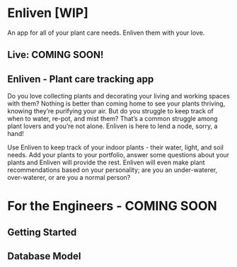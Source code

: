 # Enliven [WIP]

An app for all of your plant care needs. Enliven them with your love.

## Live: COMING SOON!

## Enliven - Plant care tracking app

Do you love collecting plants and decorating your living and working spaces with them? Nothing is better than coming home to see your plants thriving, knowing they’re purifying your air. But do you struggle to keep track of when to water, re-pot, and mist them? That’s a common struggle among plant lovers and you’re not alone. Enliven is here to lend a node, sorry, a hand!

Use Enliven to keep track of your indoor plants - their water, light, and soil needs. Add your plants to your portfolio, answer some questions about your plants and Enliven will provide the rest. Enliven will even make plant recommendations based on your personality; are you an under-waterer, over-waterer, or are you a normal person?

# For the Engineers - COMING SOON
## Getting Started

## Database Model
